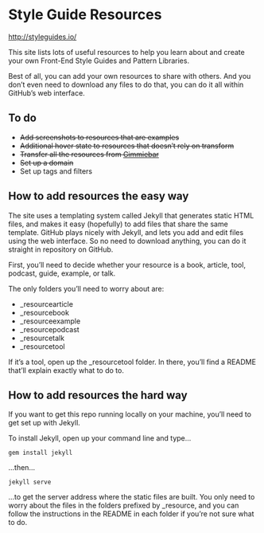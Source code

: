 # Style Guide Resources

http://styleguides.io/

This site lists lots of useful resources to help you learn about and create your own Front-End Style Guides and Pattern
Libraries.

Best of all, you can add your own resources to share with others. And you don’t even need to download any files to do that,
you can do it all within GitHub’s web interface.

## To do

* ~~Add screenshots to resources that are examples~~
* ~~Additional hover state to resources that doesn’t rely on transform~~
* ~~Transfer all the resources from [Gimmiebar](https://gimmebar.com/collection/4ecd439c2f0aaad734000022/front-end-styleguides)~~
* ~~Set up a domain~~
* Set up tags and filters

## How to add resources the easy way

The site uses a templating system called Jekyll that generates static HTML files, and makes it easy (hopefully) to add files
that share the same template. GitHub plays nicely with Jekyll, and lets you add and edit files using the web interface.
So no need to download anything, you can do it straight in repository on GitHub.

First, you’ll need to decide whether your resource is a book, article, tool, podcast, guide, example, or talk.

The only folders you’ll need to worry about are:

* _resourcearticle
* _resourcebook
* _resourceexample
* _resourcepodcast
* _resourcetalk
* _resourcetool

If it’s a tool, open up the _resourcetool folder. In there, you’ll find a README that’ll explain exactly what to do to.

## How to add resources the hard way

If you want to get this repo running locally on your machine, you’ll need to get set up with Jekyll.

To install Jekyll, open up your command line and type…

```
gem install jekyll
```

…then…

```
jekyll serve
```

…to get the server address where the static files are built. You only need to worry about the files in the folders prefixed
by _resource, and you can follow the instructions in the README in each folder if you’re not sure what to do.
